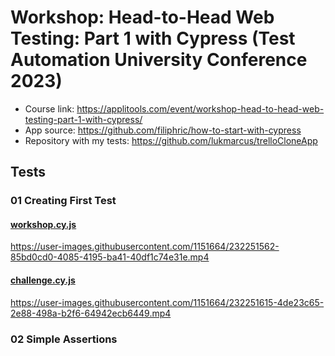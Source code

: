 # Workshop: Head-to-Head Web Testing: Part 1 with Cypress (Test Automation University Conference 2023)
- Course link: https://applitools.com/event/workshop-head-to-head-web-testing-part-1-with-cypress/
- App source: https://github.com/filiphric/how-to-start-with-cypress
- Repository with my tests: https://github.com/lukmarcus/trelloCloneApp

## Tests
### 01 Creating First Test
#### [workshop.cy.js](https://github.com/lukmarcus/trelloCloneApp/blob/main/cypress/e2e/01_creating_first_test/workshop.cy.js)

https://user-images.githubusercontent.com/1151664/232251562-85bd0cd0-4085-4195-ba41-40df1c74e31e.mp4

#### [challenge.cy.js](https://github.com/lukmarcus/trelloCloneApp/blob/main/cypress/e2e/01_creating_first_test/challenge.cy.js)

https://user-images.githubusercontent.com/1151664/232251615-4de23c65-2e88-498a-b2f6-64942ecb6449.mp4

### 02 Simple Assertions
